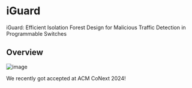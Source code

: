 # iGuard
iGuard: Efficient Isolation Forest Design for Malicious Traffic Detection in Programmable Switches
## Overview
![image](https://github.com/user-attachments/assets/e0d45852-d68b-4041-b562-e54119a02116)

We recently got accepted at ACM CoNext 2024!
